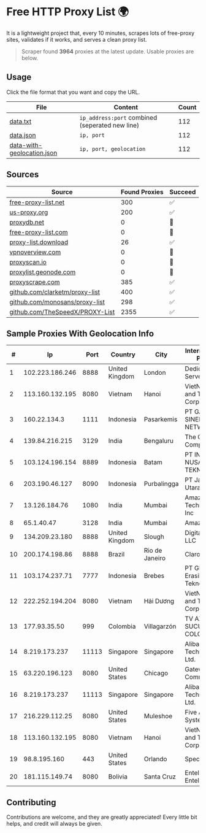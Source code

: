 
# Free HTTP Proxy List 🌍

It is a lightweight project that, every 10 minutes, scrapes lots of free-proxy sites, validates if it works, and serves a clean proxy list.


> Scraper found **3964** proxies at the latest update. Usable proxies are below.

## Usage

Click the file format that you want and copy the URL.


|File|Content|Count|
|----|-------|-----|
|[data.txt](https://raw.githubusercontent.com/themiralay/Proxy-List-World/master/data.txt)|`ip_address:port` combined (seperated new line)|112|
|[data.json](https://raw.githubusercontent.com/themiralay/Proxy-List-World/master/data.json)|`ip, port`|112|
|[data-with-geolocation.json](https://raw.githubusercontent.com/themiralay/Proxy-List-World/master/data-with-geolocation.json)|`ip, port, geolocation`|112|

## Sources

|Source|Found Proxies|Succeed|
|------|-------------|-------|
|[free-proxy-list.net](https://free-proxy-list.net)|300|✅|
|[us-proxy.org](https://www.us-proxy.org)|200|✅|
|[proxydb.net](http://proxydb.net)|0|🚫|
|[free-proxy-list.com](https://free-proxy-list.com/?page=&port=&type%5B%5D=http&type%5B%5D=https&up_time=0&search=Search)|0|🚫|
|[proxy-list.download](https://www.proxy-list.download/HTTP)|26|✅|
|[vpnoverview.com](https://vpnoverview.com/privacy/anonymous-browsing/free-proxy-servers)|0|🚫|
|[proxyscan.io](https://www.proxyscan.io)|0|🚫|
|[proxylist.geonode.com](https://proxylist.geonode.com/api/proxy-list?limit=300&page=1&sort_by=lastChecked&sort_type=desc&protocols=http,https)|0|🚫|
|[proxyscrape.com](https://api.proxyscrape.com/v2/?request=displayproxies&protocol=http&timeout=10000&country=all&ssl=all&anonymity=all)|385|✅|
|[github.com/clarketm/proxy-list](https://raw.githubusercontent.com/clarketm/proxy-list/master/proxy-list-raw.txt)|400|✅|
|[github.com/monosans/proxy-list](https://raw.githubusercontent.com/monosans/proxy-list/main/proxies/http.txt)|298|✅|
|[github.com/TheSpeedX/PROXY-List](https://raw.githubusercontent.com/TheSpeedX/PROXY-List/master/http.txt)|2355|✅|


## Sample Proxies With Geolocation Info

|#|Ip|Port|Country|City|Internet Service Provider|
|-|--|----|-------|----|-------------------------|
|1|102.223.186.246|8888|United Kingdom|London|Dedicated Servers|
|2|113.160.132.195|8080|Vietnam|Hanoi|VietNam Post and Telecom Corporation|
|3|160.22.134.3|1111|Indonesia|Pasarkemis|PT GALAXY SINERGI NETWORK|
|4|139.84.216.215|3129|India|Bengaluru|The Constant Company, LLC|
|5|103.124.196.154|8889|Indonesia|Batam|PT INFORMASI NUSANTARA TEKNOLOGI|
|6|203.190.46.127|8090|Indonesia|Purbalingga|PT Jaring Lintas Utara|
|7|13.126.184.76|1080|India|Mumbai|Amazon Technologies Inc|
|8|65.1.40.47|3128|India|Mumbai|Amazon.com|
|9|134.209.23.180|8888|United Kingdom|Slough|DigitalOcean, LLC|
|10|200.174.198.86|8888|Brazil|Rio de Janeiro|Claro S.A|
|11|103.174.237.71|7777|Indonesia|Brebes|PT Global Erasiber Teknologi|
|12|222.252.194.204|8080|Vietnam|Hải Dương|VietNam Post and Telecom Corporation|
|13|177.93.35.50|999|Colombia|Villagarzón|TV AZTECA SUCURSAL COLOMBIA|
|14|8.219.173.237|11113|Singapore|Singapore|Alibaba (US) Technology Co., Ltd.|
|15|63.220.196.123|8080|United States|Chicago|Gateway Communications|
|16|8.219.173.237|11113|Singapore|Singapore|Alibaba (US) Technology Co., Ltd.|
|17|216.229.112.25|8080|United States|Muleshoe|Five Area Systems, LLC|
|18|113.160.132.195|8080|Vietnam|Hanoi|VietNam Post and Telecom Corporation|
|19|98.8.195.160|443|United States|Orlando|Spectrum|
|20|181.115.149.74|8080|Bolivia|Santa Cruz|Entel S.A. - EntelNet|



## Contributing

Contributions are welcome, and they are greatly appreciated! Every
little bit helps, and credit will always be given.

